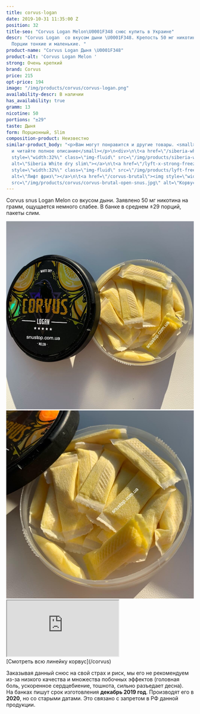 ```yaml
---
title: corvus-logan
date: 2019-10-31 11:35:00 Z
position: 32
title-seo: "Corvus Logan Melon\U0001F348 снюс купить в Украине"
descr: "Corvus Logan  со вкусом дыни \U0001F348. Крепость 50 мг никотина. ±29 порций.
  Порции тонкие и маленькие. "
product-name: "Corvus Logan Дыня \U0001F348"
product-alt: 'Corvus Logan Melon '
strong: Очень крепкий
brand: Corvus
price: 215
opt-price: 194
image: "/img/products/corvus/corvus-logan.png"
availability-descr: В наличии
has_availability: true
gramm: 13
nicotine: 50
portions: "±29"
taste: Дыня
form: Порционный, Slim
composition-product: Неизвестно
similar-product_body: "<p>Вам могут понравится и другие товары. <small>Жмите на картинки
  и читайте полное описание</small></p>\n<div>\n\t<a href=\"/siberia-white-dry-slim\"><img
  style=\"width:32%\" class=\"img-fluid\" src=\"/img/products/siberia-white-dry-slim/siberia-open-and-cryo.jpg\"
  alt=\"Siberia White dry slim\"></a>\n\t<a href=\"/lyft-x-strong-freeze-slim-white\"><img
  style=\"width:32%\" class=\"img-fluid\" src=\"/img/products/lyft-freeze/lyft-freeze-open.jpg\"
  alt=\"Лифт фриз\"></a>\n\t<a href=\"/corvus-brutal\"><img style=\"width:32%\" class=\"img-fluid\"
  src=\"/img/products/corvus/corvus-brutal-open-snus.jpg\" alt=\"Корвус брутал\"></a>\n</div>"
---
```


Corvus snus Logan Melon со вкусом дыни. Заявлено 50 мг никотина на грамм, ощущается немного слабее. В банке в среднем ±29 порций, пакеты слим. 

<div class="popup-gallery d-flex mb-2">
	<a class="mr-2" href="/img/products/corvus/covrus-logan-portion.jpg" title="Корвус логан желтые порции"><img class="img-fluid" src="img/products/corvus/covrus-logan-portion.jpg" alt="Корвус логан 25 порций"></a>
	<a href="/img/products/corvus/corvus-logan-open.jpg" title="Корвус со вкусом дыни"><img class="img-fluid" src="/img/products/corvus/corvus-logan-open.jpg" alt="Корвус логан со вкусом дыни"></a>
</div>

<div class="embed-responsive embed-responsive-16by9 mb-3">
  <iframe class="embed-responsive-item" src="https://www.youtube.com/embed/gh4rPNQO-sM" allowfullscreen></iframe>
</div>
[Смотреть всю линейку корвус](/corvus)

Заказывая данный снюс на свой страх и риск, мы его не рекомендуем из-за низкого качества и множества побочных эффектов (головная боль, ускоренное сердцебиение, тошнота, сильно разъедает десна).<br>
На банках пишут срок изготовления **декабрь 2019 год**. Производят его в **2020**, но со старыми датами. Это связано с запретом в РФ данной продукции.